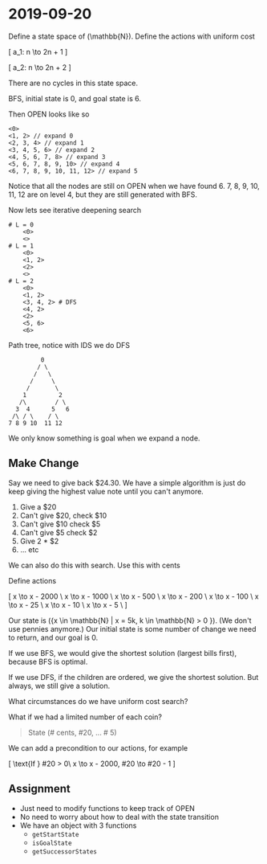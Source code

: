 # 2019-09-20

Define a state space of \(\mathbb{N}\). Define the actions with uniform cost

\[
 a_1: n \to 2n + 1
\]

\[
 a_2: n \to 2n + 2
\]


There are no cycles in this state space.

BFS, initial state is 0, and goal state is 6.

Then OPEN looks like so

```
<0>
<1, 2> // expand 0
<2, 3, 4> // expand 1
<3, 4, 5, 6> // expand 2
<4, 5, 6, 7, 8> // expand 3
<5, 6, 7, 8, 9, 10> // expand 4
<6, 7, 8, 9, 10, 11, 12> // expand 5
```

Notice that all the nodes are still on OPEN when we have found 6. 7, 8, 9, 10, 11, 12 are on level 4, but they are still generated with BFS.

Now lets see iterative deepening search

```
# L = 0
    <0>
    <>
# L = 1
    <0>
    <1, 2>
    <2>
    <>
# L = 2
    <0>
    <1, 2>
    <3, 4, 2> # DFS
    <4, 2>
    <2>
    <5, 6>
    <6>
```

Path tree, notice with IDS we do DFS
```
         0
        / \
       /   \
      /     \
     /       \
    1         2
   /\        / \
  3  4      5   6
 /\ / \    / \
7 8 9 10  11 12
```

We only know something is goal when we expand a node.

## Make Change

Say we need to give back $24.30. We have a simple algorithm is just do keep giving the highest value note until you can't anymore.

1. Give a $20
2. Can't give $20, check $10
3. Can't give $10 check $5
4. Can't give $5 check $2
5. Give 2 * $2
6. ... etc

We can also do this with search. Use this with cents

Define actions 

\[
    x \to x - 2000 \\
    x \to x - 1000 \\
    x \to x - 500  \\
    x \to x - 200  \\
    x \to x - 100  \\
    x \to x - 25   \\
    x \to x - 10   \\
    x \to x - 5    \\
\]

Our state is \(\{x \in \mathbb{N} | x = 5k, k \in \mathbb{N} > 0 \}\). (We don't use pennies anymore.)
Our initial state is some number of change we need to return, and our goal is 0.

If we use BFS, we would give the shortest solution (largest bills first), because BFS is optimal.

If we use DFS, if the children are ordered, we give the shortest solution. But always, we still give a solution.

What circumstances do we have uniform cost search?

What if we had a limited number of each coin?

> State (# cents, #20, ... # 5)

We can add a precondition to our actions, for example

\[
    \text{If } \#20 > 0\\
    x \to x - 2000, \#20 \to \#20 - 1
\]

## Assignment
* Just need to modify functions to keep track of OPEN
* No need to worry about how to deal with the state transition
* We have an object with 3 functions
  * `getStartState`
  * `isGoalState`
  * `getSuccessorStates`